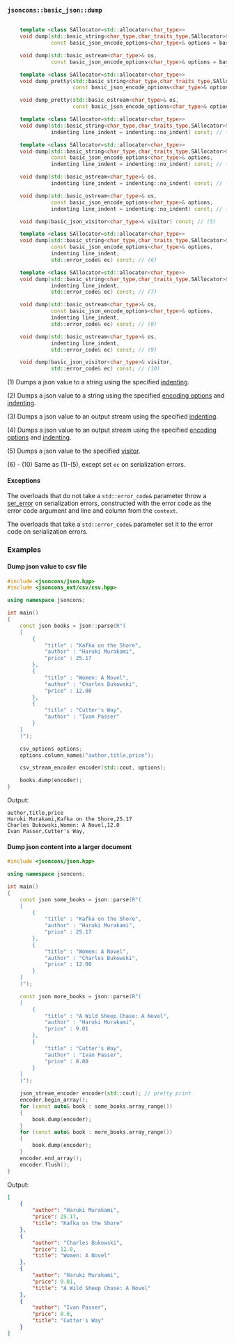 ### `jsoncons::basic_json::dump`

```c++

    template <class SAllocator=std::allocator<char_type>>
    void dump(std::basic_string<char_type,char_traits_type,SAllocator>& s,
              const basic_json_encode_options<char_type>& options = basic_json_encode_options<char_type>()) const; // (1)

    void dump(std::basic_ostream<char_type>& os, 
              const basic_json_encode_options<char_type>& options = basic_json_encode_options<char_type>()) const; // (2)

    template <class SAllocator=std::allocator<char_type>>
    void dump_pretty(std::basic_string<char_type,char_traits_type,SAllocator>& s,
                     const basic_json_encode_options<char_type>& options = basic_json_encode_options<char_type>()) const; // (3)

    void dump_pretty(std::basic_ostream<char_type>& os, 
                     const basic_json_encode_options<char_type>& options = basic_json_encode_options<char_type>()) const; // (4)

    template <class SAllocator=std::allocator<char_type>>
    void dump(std::basic_string<char_type,char_traits_type,SAllocator>& s, 
              indenting line_indent = indenting::no_indent) const; // (1)

    template <class SAllocator=std::allocator<char_type>>
    void dump(std::basic_string<char_type,char_traits_type,SAllocator>& s,
              const basic_json_encode_options<char_type>& options, 
              indenting line_indent = indenting::no_indent) const; // (2)

    void dump(std::basic_ostream<char_type>& os, 
              indenting line_indent = indenting::no_indent) const; // (3)

    void dump(std::basic_ostream<char_type>& os, 
              const basic_json_encode_options<char_type>& options, 
              indenting line_indent = indenting::no_indent) const; // (4)

    void dump(basic_json_visitor<char_type>& visitor) const; // (5)

    template <class SAllocator=std::allocator<char_type>>
    void dump(std::basic_string<char_type,char_traits_type,SAllocator>& s,
              const basic_json_encode_options<char_type>& options, 
              indenting line_indent,
              std::error_code& ec) const; // (6)

    template <class SAllocator=std::allocator<char_type>>
    void dump(std::basic_string<char_type,char_traits_type,SAllocator>& s, 
              indenting line_indent,
              std::error_code& ec) const; // (7)

    void dump(std::basic_ostream<char_type>& os, 
              const basic_json_encode_options<char_type>& options, 
              indenting line_indent,
              std::error_code& ec) const; // (8)

    void dump(std::basic_ostream<char_type>& os, 
              indenting line_indent,
              std::error_code& ec) const; // (9)

    void dump(basic_json_visitor<char_type>& visitor, 
              std::error_code& ec) const; // (10)
```

(1) Dumps a json value to a string using the specified [indenting](../indenting.md).

(2) Dumps a json value to a string using the specified [encoding options](../basic_json_options.md)
    and [indenting](../indenting.md).

(3) Dumps a json value to an output stream using the specified [indenting](../indenting.md).

(4) Dumps a json value to an output stream using the specified [encoding options](../basic_json_options.md)
    and [indenting](../indenting.md).

(5) Dumps a json value to the specified [visitor](../basic_json_visitor.md).

(6) - (10) Same as (1)-(5), except set `ec` on serialization errors. 

#### Exceptions

The overloads that do not take a `std::error_code&` parameter throw a
[ser_error](ser_error.md) on serialization errors, constructed with the error code as the error code argument
and line and column from the `context`. 

The overloads that take a `std::error_code&` parameter set it to the error code on serialization errors.

### Examples

#### Dump json value to csv file

```c++
#include <jsoncons/json.hpp>
#include <jsoncons_ext/csv/csv.hpp>

using namespace jsoncons;

int main()
{
    const json books = json::parse(R"(
    [
        {
            "title" : "Kafka on the Shore",
            "author" : "Haruki Murakami",
            "price" : 25.17
        },
        {
            "title" : "Women: A Novel",
            "author" : "Charles Bukowski",
            "price" : 12.00
        },
        {
            "title" : "Cutter's Way",
            "author" : "Ivan Passer"
        }
    ]
    )");

    csv_options options;
    options.column_names("author,title,price");

    csv_stream_encoder encoder(std::cout, options);

    books.dump(encoder);
}
```

Output:

```csv
author,title,price
Haruki Murakami,Kafka on the Shore,25.17
Charles Bukowski,Women: A Novel,12.0
Ivan Passer,Cutter's Way,
```

#### Dump json content into a larger document

```c++
#include <jsoncons/json.hpp>

using namespace jsoncons;

int main()
{
    const json some_books = json::parse(R"(
    [
        {
            "title" : "Kafka on the Shore",
            "author" : "Haruki Murakami",
            "price" : 25.17
        },
        {
            "title" : "Women: A Novel",
            "author" : "Charles Bukowski",
            "price" : 12.00
        }
    ]
    )");

    const json more_books = json::parse(R"(
    [
        {
            "title" : "A Wild Sheep Chase: A Novel",
            "author" : "Haruki Murakami",
            "price" : 9.01
        },
        {
            "title" : "Cutter's Way",
            "author" : "Ivan Passer",
            "price" : 8.00
        }
    ]
    )");

    json_stream_encoder encoder(std::cout); // pretty print
    encoder.begin_array();
    for (const auto& book : some_books.array_range())
    {
        book.dump(encoder);
    }
    for (const auto& book : more_books.array_range())
    {
        book.dump(encoder);
    }
    encoder.end_array();
    encoder.flush();
}
```

Output:

```json
[
    {
        "author": "Haruki Murakami",
        "price": 25.17,
        "title": "Kafka on the Shore"
    },
    {
        "author": "Charles Bukowski",
        "price": 12.0,
        "title": "Women: A Novel"
    },
    {
        "author": "Haruki Murakami",
        "price": 9.01,
        "title": "A Wild Sheep Chase: A Novel"
    },
    {
        "author": "Ivan Passer",
        "price": 8.0,
        "title": "Cutter's Way"
    }
]
```
